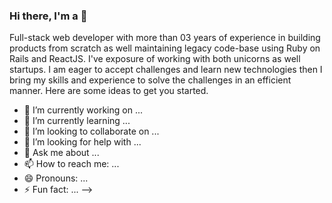 ### Hi there, I'm a 👋
Full-stack web developer with more than 03 years of experience in building products from scratch as well maintaining legacy code-base using Ruby on Rails and ReactJS. I've exposure of working with both unicorns as well startups. I am eager to accept challenges and learn new technologies then I bring my skills and experience to solve the challenges in an efficient manner.
Here are some ideas to get you started.

- 🔭 I’m currently working on ...
- 🌱 I’m currently learning ...
- 👯 I’m looking to collaborate on ...
- 🤔 I’m looking for help with ...
- 💬 Ask me about ...
- 📫 How to reach me: ...
- 😄 Pronouns: ...
- ⚡ Fun fact: ...
-->
